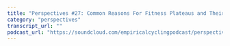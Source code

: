 ```yaml
---
title: "Perspectives #27: Common Reasons For Fitness Plateaus and Their Fixes, with Rory Porteous"
category: "perspectives"
transcript_url: ""
podcast_url: "https://soundcloud.com/empiricalcyclingpodcast/perspectives-27-common-reasons-for-fitness-plateaus-and-their-fixes-with-rory-porteous"
---
```

